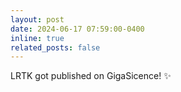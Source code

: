 ```yaml
---
layout: post
date: 2024-06-17 07:59:00-0400
inline: true
related_posts: false
---
```

LRTK got published on GigaSicence! :sparkles:
<!-- A simple inline announcement with Markdown emoji! :sparkles: :smile: -->
